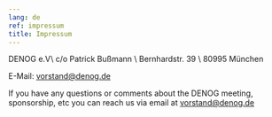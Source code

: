 ```yaml
---
lang: de 
ref: impressum
title: Impressum
---
```

DENOG e.V\\
c/o Patrick Bußmann \\
Bernhardstr. 39 \\
80995 München 

E-Mail: vorstand@denog.de

If you have any questions or comments about the DENOG meeting, sponsorship, etc you can reach us via email at <a href="mailto:vorstand@nog.de">vorstand@denog.de</a>
